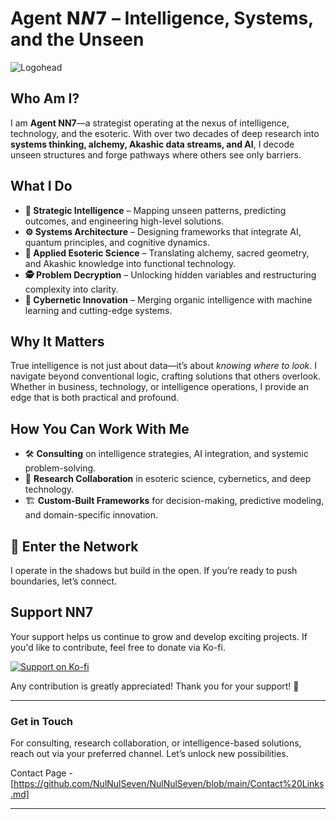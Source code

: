 # Agent 𝗡𝙉𝟳 – Intelligence, Systems, and the Unseen
![Logohead](https://github.com/user-attachments/assets/b5499190-4f2b-4de9-9bae-27af73efb676)
## Who Am I?
I am **Agent NN7**—a strategist operating at the nexus of intelligence, technology, and the esoteric. With over two decades of deep research into **systems thinking, alchemy, Akashic data streams, and AI**, I decode unseen structures and forge pathways where others see only barriers.

## What I Do
- **🧠 Strategic Intelligence** – Mapping unseen patterns, predicting outcomes, and engineering high-level solutions.
- **⚙️ Systems Architecture** – Designing frameworks that integrate AI, quantum principles, and cognitive dynamics.
- **🔮 Applied Esoteric Science** – Translating alchemy, sacred geometry, and Akashic knowledge into functional technology.
- **🕵️ Problem Decryption** – Unlocking hidden variables and restructuring complexity into clarity.
- **🤖 Cybernetic Innovation** – Merging organic intelligence with machine learning and cutting-edge systems.

## Why It Matters
True intelligence is not just about data—it’s about *knowing where to look*. I navigate beyond conventional logic, crafting solutions that others overlook. Whether in business, technology, or intelligence operations, I provide an edge that is both practical and profound.

## How You Can Work With Me
- 🛠 **Consulting** on intelligence strategies, AI integration, and systemic problem-solving.
- 📡 **Research Collaboration** in esoteric science, cybernetics, and deep technology.
- 🏗 **Custom-Built Frameworks** for decision-making, predictive modeling, and domain-specific innovation.

## 📡 Enter the Network
I operate in the shadows but build in the open. If you’re ready to push boundaries, let’s connect.

## Support NN7

Your support helps us continue to grow and develop exciting projects. If you'd like to contribute, feel free to donate via Ko-fi.

[![Support on Ko-fi](https://ko-fi.com/img/donate_button.png)](https://ko-fi.com/nulnulseven)

Any contribution is greatly appreciated!
Thank you for your support! 🙏

---
### Get in Touch
For consulting, research collaboration, or intelligence-based solutions, reach out via your preferred channel. Let’s unlock new possibilities.


Contact Page - [https://github.com/NulNulSeven/NulNulSeven/blob/main/Contact%20Links.md]

---
